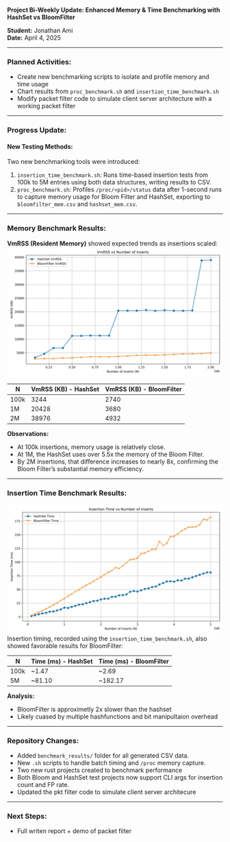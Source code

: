 **Project Bi-Weekly Update: Enhanced Memory & Time Benchmarking with HashSet vs BloomFilter**

**Student:** Jonathan Ami  
**Date:** April 4, 2025

---

### **Planned Activities:**

- Create new benchmarking scripts to isolate and profile memory and time usage
- Chart results from `proc_benchmark.sh` and `insertion_time_benchmark.sh`
- Modify packet filter code to simulate client server architecture with a working packet filter

---

### **Progress Update:**

#### **New Testing Methods:**

Two new benchmarking tools were introduced:

1. `insertion_time_benchmark.sh`: Runs time-based insertion tests from 100k to 5M entries using both data structures, writing results to CSV.
2. `proc_benchmark.sh`: Profiles `/proc/<pid>/status` data after 1-second runs to capture memory usage for Bloom Filter and HashSet, exporting to `bloomfilter_mem.csv` and `hashset_mem.csv`.

---

### **Memory Benchmark Results:**

**VmRSS (Resident Memory)** showed expected trends as insertions scaled:
![Memory VmRSS](assets/vmrss_comparison.jpg)

| N    | VmRSS (KB) - HashSet | VmRSS (KB) - BloomFilter |
| ---- | -------------------- | ------------------------ |
| 100k | 3244                 | 2740                     |
| 1M   | 20428                | 3680                     |
| 2M   | 38976                | 4932                     |

**Observations:**

- At 100k insertions, memory usage is relatively close.
- At 1M, the HashSet uses over 5.5x the memory of the Bloom Filter.
- By 2M insertions, that difference increases to nearly 8x, confirming the Bloom Filter’s substantial memory efficiency.

---

### **Insertion Time Benchmark Results:**

![Insertion Time Graph](assets/insertion_time_comparison.jpg)
Insertion timing, recorded using the `insertion_time_benchmark.sh`, also showed favorable results for BloomFilter:

| N    | Time (ms) - HashSet | Time (ms) - BloomFilter |
| ---- | ------------------- | ----------------------- |
| 100k | ~1.47               | ~2.69                   |
| 5M   | ~81.10              | ~182.17                 |

**Analysis:**

- BloomFilter is approximetly 2x slower than the hashset
- Likely cuased by multiple hashfunctions and bit manipultaion overhead

---

### **Repository Changes:**

- Added `benchmark_results/` folder for all generated CSV data.
- New `.sh` scripts to handle batch timing and `/proc` memory capture.
- Two new rust projects created to benchmark performance
- Both Bloom and HashSet test projects now support CLI args for insertion count and FP rate.
- Updated the pkt filter code to simulate client server architecure

---

### **Next Steps:**

- Full writen report + demo of packet filter


